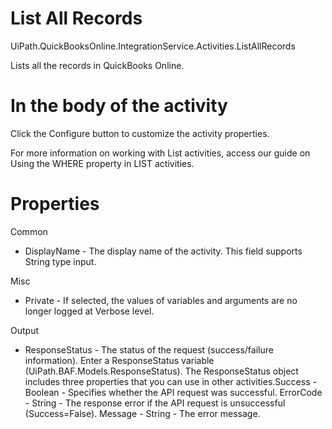 ﻿# List All Records

UiPath.QuickBooksOnline.IntegrationService.Activities.ListAllRecords

Lists all the records in QuickBooks Online.

# In the body of the activity

Click the Configure button to customize the activity properties.

For more information on working with List activities, access our guide on Using the WHERE property in LIST activities.

# Properties

Common

* DisplayName - The display name of the activity. This field supports String type input.

Misc

* Private - If selected, the values of variables and arguments are no longer logged at Verbose level.

Output

* ResponseStatus - The status of the request (success/failure information). Enter a ResponseStatus variable (UiPath.BAF.Models.ResponseStatus). The ResponseStatus object includes three properties that you can use in other activities.Success - Boolean - Specifies whether the API request was successful. ErrorCode - String - The response error if the API request is unsuccessful (Success=False). Message - String - The error message.
